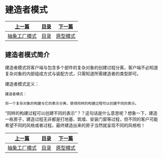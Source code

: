 # 建造者模式

|[上一篇](./006_AbstractFactory.md)|[目录](./index.md)|[下一篇](./008_PrototypePattern.md)|
|:---:|:---:|:---:|
|[抽象工厂模式](./006_AbstractFactory.md)|[目录](./index.md)|[原型模式](./008_PrototypePattern.md)|

## 建造者模式简介

建造者模式将客户端与包含多个部件的复杂对象的创建过程分离，客户端不必知道复杂对象的内部组成方式与装配方式，只需知道所需建造者的类型即可。

建造者模式定义：

    建造者模式：

    将一个复杂对象的构建与它的表示分离，使得同样的构建过程可以创建不同的表示。

“同样的构建过程可以创建不同的表示”？？这句话是什么意思呢？想象一下，建造一栋房子，建造过程无非都是打地基、筑墙、安装门窗等过程，但不同的客户可能希望不同的风格或者过程，最终建造出来的房子当然就呈现不同的风格啦！

|[上一篇](./006_AbstractFactory.md)|[目录](./index.md)|[下一篇](./008_PrototypePattern.md)|
|:---:|:---:|:---:|
|[抽象工厂模式](./006_AbstractFactory.md)|[目录](./index.md)|[原型模式](./008_PrototypePattern.md)|